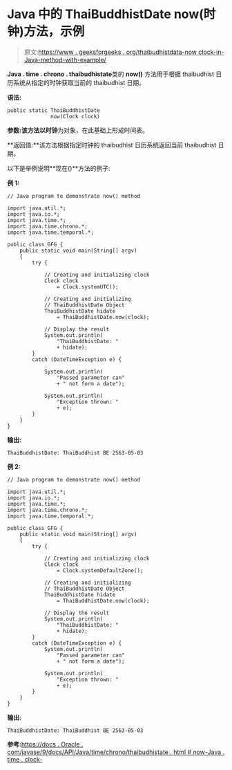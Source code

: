 # Java 中的 ThaiBuddhistDate now(时钟)方法，示例

> 原文:[https://www . geeksforgeeks . org/thaibudhistdata-now clock-in-Java-method-with-example/](https://www.geeksforgeeks.org/thaibuddhistdate-nowclock-method-in-java-with-example/)

**Java . time . chrono . thaibudhistate**类的 **now()** 方法用于根据 thaibudhist 日历系统从指定的时钟获取当前的 thaibudhist 日期。

**语法:**

```
public static ThaiBuddhistDate
              now(Clock clock)

```

**参数:**该方法以**时钟**为对象，在此基础上形成时间表。

**返回值:**该方法根据指定时钟的 thaibudhist 日历系统返回当前 thaibudhist 日期。

以下是举例说明**现在()**方法的例子:

**例 1:**

```
// Java program to demonstrate now() method

import java.util.*;
import java.io.*;
import java.time.*;
import java.time.chrono.*;
import java.time.temporal.*;

public class GFG {
    public static void main(String[] argv)
    {
        try {

            // Creating and initializing clock
            Clock clock
                = Clock.systemUTC();

            // Creating and initializing
            // ThaiBuddhistDate Object
            ThaiBuddhistDate hidate
                = ThaiBuddhistDate.now(clock);

            // Display the result
            System.out.println(
                "ThaiBuddhistDate: "
                + hidate);
        }
        catch (DateTimeException e) {

            System.out.println(
                "Passed parameter can"
                + " not form a date");

            System.out.println(
                "Exception thrown: "
                + e);
        }
    }
}
```

**输出:**

```
ThaiBuddhistDate: ThaiBuddhist BE 2563-05-03

```

**例 2:**

```
// Java program to demonstrate now() method

import java.util.*;
import java.io.*;
import java.time.*;
import java.time.chrono.*;
import java.time.temporal.*;

public class GFG {
    public static void main(String[] argv)
    {
        try {

            // Creating and initializing clock
            Clock clock
                = Clock.systemDefaultZone();

            // Creating and initializing
            // ThaiBuddhistDate Object
            ThaiBuddhistDate hidate
                = ThaiBuddhistDate.now(clock);

            // Display the result
            System.out.println(
                "ThaiBuddhistDate: "
                + hidate);
        }
        catch (DateTimeException e) {
            System.out.println(
                "Passed parameter can"
                + " not form a date");

            System.out.println(
                "Exception thrown: "
                + e);
        }
    }
}
```

**输出:**

```
ThaiBuddhistDate: ThaiBuddhist BE 2563-05-03

```

**参考:**[https://docs . Oracle . com/javase/9/docs/API/Java/time/chrono/thaibudhistate . html # now-Java . time . clock-](https://docs.oracle.com/javase/9/docs/api/java/time/chrono/ThaiBuddhistDate.html#now-java.time.Clock-)